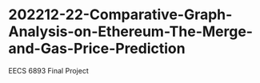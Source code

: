 # 202212-22-Comparative-Graph-Analysis-on-Ethereum-The-Merge-and-Gas-Price-Prediction
EECS 6893 Final Project
